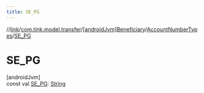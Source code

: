 ```yaml
---
title: SE_PG
---
```

//[link](../../../../index.html)/[com.tink.model.transfer](../../index.html)/[[androidJvm]Beneficiary](../index.html)/[AccountNumberTypes](index.html)/[SE_PG](-s-e_-p-g.html)



# SE_PG



[androidJvm]\
const val [SE_PG](-s-e_-p-g.html): [String](https://kotlinlang.org/api/latest/jvm/stdlib/kotlin/-string/index.html)




